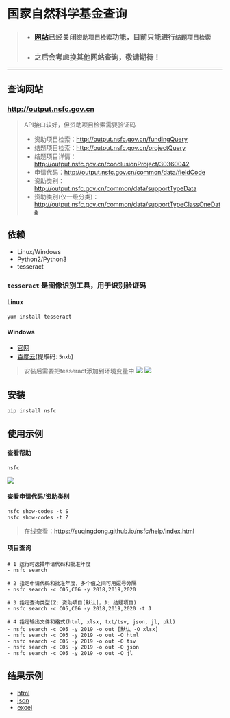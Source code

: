 # 国家自然科学基金查询

> - ### [网站](http://output.nsfc.gov.cn)已经关闭`资助项目检索`功能，目前只能进行`结题项目检索`
> - ### 之后会考虑换其他网站查询，敬请期待！

---
## 查询网站
### http://output.nsfc.gov.cn
> API接口较好，但资助项目检索需要验证码
> - 资助项目检索：http://output.nsfc.gov.cn/fundingQuery
> - 结题项目检索：http://output.nsfc.gov.cn/projectQuery
> - 结题项目详情：http://output.nsfc.gov.cn/conclusionProject/30360042
> - 申请代码：http://output.nsfc.gov.cn/common/data/fieldCode
> - 资助类别：http://output.nsfc.gov.cn/common/data/supportTypeData
> - 资助类别(仅一级分类)：http://output.nsfc.gov.cn/common/data/supportTypeClassOneData

## 依赖
- Linux/Windows
- Python2/Python3
- tesseract

### `tesseract` 是图像识别工具，用于识别验证码
#### Linux
```
yum install tesseract
```

#### Windows
- [官网](https://digi.bib.uni-mannheim.de/tesseract/)
- [百度云](https://pan.baidu.com/s/1k7u01BE8e2zu5AoubE5FOw)(提取码: `5nxb`)
> 安装后需要把tesseract添加到环境变量中
![](https://suqingdong.github.io/nsfc/help/windows_path_add.png)
![](https://suqingdong.github.io/nsfc/help/tesseract.png)

## 安装
```bash
pip install nsfc
```

## 使用示例
#### 查看帮助
```
nsfc
```
![](https://suqingdong.github.io/nsfc/help/example1.png)

#### 查看申请代码/资助类别
```
nsfc show-codes -t S
nsfc show-codes -t Z
```
> 在线查看：https://suqingdong.github.io/nsfc/help/index.html

#### 项目查询
```
# 1 运行时选择申请代码和批准年度
- nsfc search

# 2 指定申请代码和批准年度，多个值之间可用逗号分隔
- nsfc search -c C05,C06 -y 2018,2019,2020

# 3 指定查询类型(Z: 资助项目[默认]，J: 结题项目)
- nsfc search -c C05,C06 -y 2018,2019,2020 -t J

# 4 指定输出文件和格式(html, xlsx, txt/tsv, json, jl, pkl)
- nsfc search -c C05 -y 2019 -o out [默认 -O xlsx]
- nsfc search -c C05 -y 2019 -o out -O html
- nsfc search -c C05 -y 2019 -o out -O tsv
- nsfc search -c C05 -y 2019 -o out -O json
- nsfc search -c C05 -y 2019 -o out -O jl
```

## 结果示例
- [html](https://suqingdong.github.io/nsfc/examples/demo.html)
- [json](https://suqingdong.github.io/nsfc/examples/demo.json)
- [excel](https://suqingdong.github.io/nsfc/examples/demo.xlsx)
